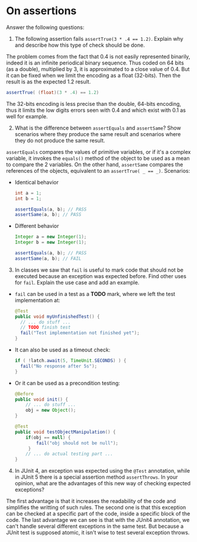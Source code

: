 # On assertions

Answer the following questions:

1. The following assertion fails `assertTrue(3 * .4 == 1.2)`. Explain why and describe how this type of check should be done.

The problem comes from the fact that 0.4 is not easily represented binarily, indeed it is an infinite periodical binary sequence. Thus coded on 64 bits (as a double), multiplied by 3, it is approximated to a close value of 0.4. But it can be fixed when we limit the encoding as a float (32-bits). Then the result is as the expected 1.2 result.
```java
assertTrue( (float)(3 * .4) == 1.2)
```
The 32-bits encoding is less precise than the double, 64-bits encoding, thus it limits the low digits errors seen with 0.4 and which exist with 0.1 as well for example.


2. What is the difference between `assertEquals` and `assertSame`? Show scenarios where they produce the same result and scenarios where they do not produce the same result.

`assertEquals` compares the values of primitive variables, or if it's a complex variable, it invokes the `equals()` method of the object to be used as a mean to compare the 2 variables.
On the other hand, `assertSame` compares the references of the objects, equivalent to an `assertTrue( _ == _)`.
Scenarios:
* Identical behavior
  ```java
  int a = 1;
  int b = 1;

  assertEquals(a, b); // PASS
  assertSame(a, b); // PASS
  ```
* Different behavior
  ```java
  Integer a = new Integer(1);
  Integer b = new Integer(1);

  assertEquals(a, b); // PASS
  assertSame(a, b); // FAIL
  ```
3. In classes we saw that `fail` is useful to mark code that should not be executed because an exception was expected before. Find other uses for `fail`. Explain the use case and add an example.

* `fail` can be used in a test as a **TODO** mark, where we left the test implementation at:
  ```java
  @Test
  public void myUnfinishedTest() {
    // ... do stuff ...
    // TODO finish test
    fail("Test implementation not finished yet");
  }
  ```
* It can also be used as a timeout check: 
  ```java
  if ( !latch.await(5, TimeUnit.SECONDS) ) {
    fail("No response after 5s");
  }
  ```
* Or it can be used as a precondition testing:
  ```java
  @Before
  public void init() {
      // ... do stuff ... 
      obj = new Object();
  }

  @Test
  public void testObjectManipulation() {
      if(obj == null) {
          fail("obj should not be null");
       }
      // ... do actual testing part ...
  }
  ```

4. In JUnit 4, an exception was expected using the `@Test` annotation, while in JUnit 5 there is a special assertion method `assertThrows`. In your opinion, what are the advantages of this new way of checking expected exceptions?

The first advantage is that it increases the readability of the code and simplifies the writting of such rules. The second one is that this exception can be checked at a specific part of the code, inside a specific block of the code. The last advantage we can see is that with the JUnit4 annotation, we can't handle several different exceptions in the same test. But because a JUnit test is supposed atomic, it isn't wise to test several exception throws.
